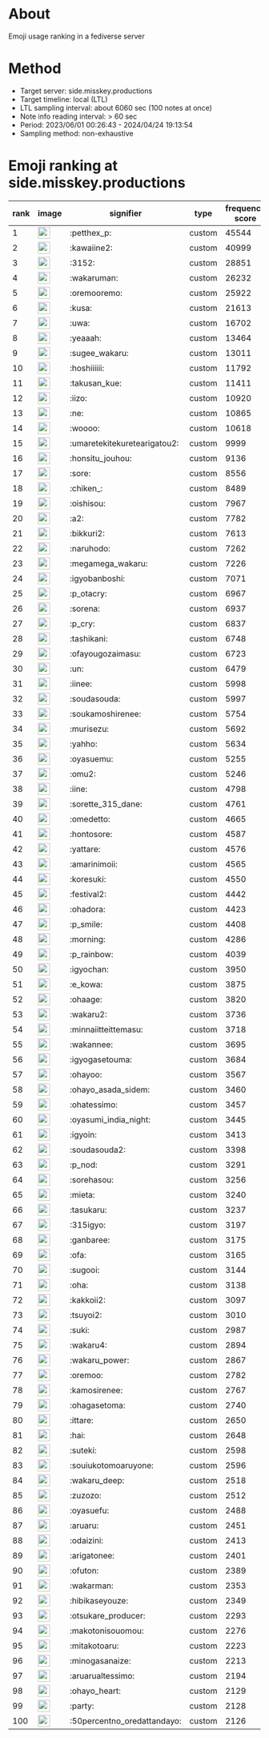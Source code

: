 # About
Emoji usage ranking in a fediverse server

# Method
- Target server: side.misskey.productions
- Target timeline: local (LTL)
- LTL sampling interval: about 6060 sec (100 notes at once)
- Note info reading interval: > 60 sec
- Period: 2023/06/01 00:26:43 - 2024/04/24 19:13:54 
- Sampling method: non-exhaustive

# Emoji ranking at side.misskey.productions

|rank|image|signifier|type|frequency score|
|----|----|----|----|----|
|1|<img height="24" src="https://side.misskey.productions/emoji/petthex_p.webp">|:petthex_p:|custom|45544|
|2|<img height="24" src="https://side.misskey.productions/emoji/kawaiine2.webp">|:kawaiine2:|custom|40999|
|3|<img height="24" src="https://side.misskey.productions/emoji/3152.webp">|:3152:|custom|28851|
|4|<img height="24" src="https://side.misskey.productions/emoji/wakaruman.webp">|:wakaruman:|custom|26232|
|5|<img height="24" src="https://side.misskey.productions/emoji/oremooremo.webp">|:oremooremo:|custom|25922|
|6|<img height="24" src="https://side.misskey.productions/emoji/kusa.webp">|:kusa:|custom|21613|
|7|<img height="24" src="https://side.misskey.productions/emoji/uwa.webp">|:uwa:|custom|16702|
|8|<img height="24" src="https://side.misskey.productions/emoji/yeaaah.webp">|:yeaaah:|custom|13464|
|9|<img height="24" src="https://side.misskey.productions/emoji/sugee_wakaru.webp">|:sugee_wakaru:|custom|13011|
|10|<img height="24" src="https://side.misskey.productions/emoji/hoshiiiiii.webp">|:hoshiiiiii:|custom|11792|
|11|<img height="24" src="https://side.misskey.productions/emoji/takusan_kue.webp">|:takusan_kue:|custom|11411|
|12|<img height="24" src="https://side.misskey.productions/emoji/iizo.webp">|:iizo:|custom|10920|
|13|<img height="24" src="https://side.misskey.productions/emoji/ne.webp">|:ne:|custom|10865|
|14|<img height="24" src="https://side.misskey.productions/emoji/woooo.webp">|:woooo:|custom|10618|
|15|<img height="24" src="https://side.misskey.productions/emoji/umaretekitekuretearigatou2.webp">|:umaretekitekuretearigatou2:|custom|9999|
|16|<img height="24" src="https://side.misskey.productions/emoji/honsitu_jouhou.webp">|:honsitu_jouhou:|custom|9136|
|17|<img height="24" src="https://side.misskey.productions/emoji/sore.webp">|:sore:|custom|8556|
|18|<img height="24" src="https://side.misskey.productions/emoji/chiken_.webp">|:chiken_:|custom|8489|
|19|<img height="24" src="https://side.misskey.productions/emoji/oishisou.webp">|:oishisou:|custom|7967|
|20|<img height="24" src="https://side.misskey.productions/emoji/a2.webp">|:a2:|custom|7782|
|21|<img height="24" src="https://side.misskey.productions/emoji/bikkuri2.webp">|:bikkuri2:|custom|7613|
|22|<img height="24" src="https://side.misskey.productions/emoji/naruhodo.webp">|:naruhodo:|custom|7262|
|23|<img height="24" src="https://side.misskey.productions/emoji/megamega_wakaru.webp">|:megamega_wakaru:|custom|7226|
|24|<img height="24" src="https://side.misskey.productions/emoji/igyobanboshi.webp">|:igyobanboshi:|custom|7071|
|25|<img height="24" src="https://side.misskey.productions/emoji/p_otacry.webp">|:p_otacry:|custom|6967|
|26|<img height="24" src="https://side.misskey.productions/emoji/sorena.webp">|:sorena:|custom|6937|
|27|<img height="24" src="https://side.misskey.productions/emoji/p_cry.webp">|:p_cry:|custom|6837|
|28|<img height="24" src="https://side.misskey.productions/emoji/tashikani.webp">|:tashikani:|custom|6748|
|29|<img height="24" src="https://side.misskey.productions/emoji/ofayougozaimasu.webp">|:ofayougozaimasu:|custom|6723|
|30|<img height="24" src="https://side.misskey.productions/emoji/un.webp">|:un:|custom|6479|
|31|<img height="24" src="https://side.misskey.productions/emoji/iinee.webp">|:iinee:|custom|5998|
|32|<img height="24" src="https://side.misskey.productions/emoji/soudasouda.webp">|:soudasouda:|custom|5997|
|33|<img height="24" src="https://side.misskey.productions/emoji/soukamoshirenee.webp">|:soukamoshirenee:|custom|5754|
|34|<img height="24" src="https://side.misskey.productions/emoji/murisezu.webp">|:murisezu:|custom|5692|
|35|<img height="24" src="https://side.misskey.productions/emoji/yahho.webp">|:yahho:|custom|5634|
|36|<img height="24" src="https://side.misskey.productions/emoji/oyasuemu.webp">|:oyasuemu:|custom|5255|
|37|<img height="24" src="https://side.misskey.productions/emoji/omu2.webp">|:omu2:|custom|5246|
|38|<img height="24" src="https://side.misskey.productions/emoji/iine.webp">|:iine:|custom|4798|
|39|<img height="24" src="https://side.misskey.productions/emoji/sorette_315_dane.webp">|:sorette_315_dane:|custom|4761|
|40|<img height="24" src="https://side.misskey.productions/emoji/omedetto.webp">|:omedetto:|custom|4665|
|41|<img height="24" src="https://side.misskey.productions/emoji/hontosore.webp">|:hontosore:|custom|4587|
|42|<img height="24" src="https://side.misskey.productions/emoji/yattare.webp">|:yattare:|custom|4576|
|43|<img height="24" src="https://side.misskey.productions/emoji/amarinimoii.webp">|:amarinimoii:|custom|4565|
|44|<img height="24" src="https://side.misskey.productions/emoji/koresuki.webp">|:koresuki:|custom|4550|
|45|<img height="24" src="https://side.misskey.productions/emoji/festival2.webp">|:festival2:|custom|4442|
|46|<img height="24" src="https://side.misskey.productions/emoji/ohadora.webp">|:ohadora:|custom|4423|
|47|<img height="24" src="https://side.misskey.productions/emoji/p_smile.webp">|:p_smile:|custom|4408|
|48|<img height="24" src="https://side.misskey.productions/emoji/morning.webp">|:morning:|custom|4286|
|49|<img height="24" src="https://side.misskey.productions/emoji/p_rainbow.webp">|:p_rainbow:|custom|4039|
|50|<img height="24" src="https://side.misskey.productions/emoji/igyochan.webp">|:igyochan:|custom|3950|
|51|<img height="24" src="https://side.misskey.productions/emoji/e_kowa.webp">|:e_kowa:|custom|3875|
|52|<img height="24" src="https://side.misskey.productions/emoji/ohaage.webp">|:ohaage:|custom|3820|
|53|<img height="24" src="https://side.misskey.productions/emoji/wakaru2.webp">|:wakaru2:|custom|3736|
|54|<img height="24" src="https://side.misskey.productions/emoji/minnaiitteittemasu.webp">|:minnaiitteittemasu:|custom|3718|
|55|<img height="24" src="https://side.misskey.productions/emoji/wakannee.webp">|:wakannee:|custom|3695|
|56|<img height="24" src="https://side.misskey.productions/emoji/igyogasetouma.webp">|:igyogasetouma:|custom|3684|
|57|<img height="24" src="https://side.misskey.productions/emoji/ohayoo.webp">|:ohayoo:|custom|3567|
|58|<img height="24" src="https://side.misskey.productions/emoji/ohayo_asada_sidem.webp">|:ohayo_asada_sidem:|custom|3460|
|59|<img height="24" src="https://side.misskey.productions/emoji/ohatessimo.webp">|:ohatessimo:|custom|3457|
|60|<img height="24" src="https://side.misskey.productions/emoji/oyasumi_india_night.webp">|:oyasumi_india_night:|custom|3445|
|61|<img height="24" src="https://side.misskey.productions/emoji/igyoin.webp">|:igyoin:|custom|3413|
|62|<img height="24" src="https://side.misskey.productions/emoji/soudasouda2.webp">|:soudasouda2:|custom|3398|
|63|<img height="24" src="https://side.misskey.productions/emoji/p_nod.webp">|:p_nod:|custom|3291|
|64|<img height="24" src="https://side.misskey.productions/emoji/sorehasou.webp">|:sorehasou:|custom|3256|
|65|<img height="24" src="https://side.misskey.productions/emoji/mieta.webp">|:mieta:|custom|3240|
|66|<img height="24" src="https://side.misskey.productions/emoji/tasukaru.webp">|:tasukaru:|custom|3237|
|67|<img height="24" src="https://side.misskey.productions/emoji/315igyo.webp">|:315igyo:|custom|3197|
|68|<img height="24" src="https://side.misskey.productions/emoji/ganbaree.webp">|:ganbaree:|custom|3175|
|69|<img height="24" src="https://side.misskey.productions/emoji/ofa.webp">|:ofa:|custom|3165|
|70|<img height="24" src="https://side.misskey.productions/emoji/sugooi.webp">|:sugooi:|custom|3144|
|71|<img height="24" src="https://side.misskey.productions/emoji/oha.webp">|:oha:|custom|3138|
|72|<img height="24" src="https://side.misskey.productions/emoji/kakkoii2.webp">|:kakkoii2:|custom|3097|
|73|<img height="24" src="https://side.misskey.productions/emoji/tsuyoi2.webp">|:tsuyoi2:|custom|3010|
|74|<img height="24" src="https://side.misskey.productions/emoji/suki.webp">|:suki:|custom|2987|
|75|<img height="24" src="https://side.misskey.productions/emoji/wakaru4.webp">|:wakaru4:|custom|2894|
|76|<img height="24" src="https://side.misskey.productions/emoji/wakaru_power.webp">|:wakaru_power:|custom|2867|
|77|<img height="24" src="https://side.misskey.productions/emoji/oremoo.webp">|:oremoo:|custom|2782|
|78|<img height="24" src="https://side.misskey.productions/emoji/kamosirenee.webp">|:kamosirenee:|custom|2767|
|79|<img height="24" src="https://side.misskey.productions/emoji/ohagasetoma.webp">|:ohagasetoma:|custom|2740|
|80|<img height="24" src="https://side.misskey.productions/emoji/ittare.webp">|:ittare:|custom|2650|
|81|<img height="24" src="https://side.misskey.productions/emoji/hai.webp">|:hai:|custom|2648|
|82|<img height="24" src="https://side.misskey.productions/emoji/suteki.webp">|:suteki:|custom|2598|
|83|<img height="24" src="https://side.misskey.productions/emoji/souiukotomoaruyone.webp">|:souiukotomoaruyone:|custom|2596|
|84|<img height="24" src="https://side.misskey.productions/emoji/wakaru_deep.webp">|:wakaru_deep:|custom|2518|
|85|<img height="24" src="https://side.misskey.productions/emoji/zuzozo.webp">|:zuzozo:|custom|2512|
|86|<img height="24" src="https://side.misskey.productions/emoji/oyasuefu.webp">|:oyasuefu:|custom|2488|
|87|<img height="24" src="https://side.misskey.productions/emoji/aruaru.webp">|:aruaru:|custom|2451|
|88|<img height="24" src="https://side.misskey.productions/emoji/odaizini.webp">|:odaizini:|custom|2413|
|89|<img height="24" src="https://side.misskey.productions/emoji/arigatonee.webp">|:arigatonee:|custom|2401|
|90|<img height="24" src="https://side.misskey.productions/emoji/ofuton.webp">|:ofuton:|custom|2389|
|91|<img height="24" src="https://side.misskey.productions/emoji/wakarman.webp">|:wakarman:|custom|2353|
|92|<img height="24" src="https://side.misskey.productions/emoji/hibikaseyouze.webp">|:hibikaseyouze:|custom|2349|
|93|<img height="24" src="https://side.misskey.productions/emoji/otsukare_producer.webp">|:otsukare_producer:|custom|2293|
|94|<img height="24" src="https://side.misskey.productions/emoji/makotonisouomou.webp">|:makotonisouomou:|custom|2276|
|95|<img height="24" src="https://side.misskey.productions/emoji/mitakotoaru.webp">|:mitakotoaru:|custom|2223|
|96|<img height="24" src="https://side.misskey.productions/emoji/minogasanaize.webp">|:minogasanaize:|custom|2213|
|97|<img height="24" src="https://side.misskey.productions/emoji/aruarualtessimo.webp">|:aruarualtessimo:|custom|2194|
|98|<img height="24" src="https://side.misskey.productions/emoji/ohayo_heart.webp">|:ohayo_heart:|custom|2129|
|99|<img height="24" src="https://side.misskey.productions/emoji/party.webp">|:party:|custom|2128|
|100|<img height="24" src="https://side.misskey.productions/emoji/50percentno_oredattandayo.webp">|:50percentno_oredattandayo:|custom|2126|
